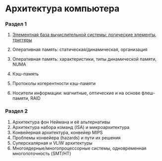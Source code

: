 # Архитектура компьютера

### Раздел 1
1. [Элементная база вычислительной системы: логические элементы, триггеры](https://github.com/egormkn/ifmo-kt/blob/master/course1/computer_architecture/1.1_Logic_circuits.md)

2. Оперативная память: статическая/динамическая, организация
3. Оперативная память: характеристики, типы динамической памяти, NUMA
4. Кэш-память
5. Протоколы когерентности кэш-памяти
6. Носители информации: магнитные, оптические и на основе флеш-памяти, RAID

### Раздел 2
1. Архитектура фон Неймана и её альтернативы
2. Архитектура набора команд (ISA) и микроархитектура
3. Конвейерная архитектура, конвейер MIPS
4. Проблемы конвейера (hazards) и пути их решения
5. Суперскалярная и VLIW архитектуры
6. Многоядерные/многопроцессорные системы, одновременная многопоточность (SMT/HT)
